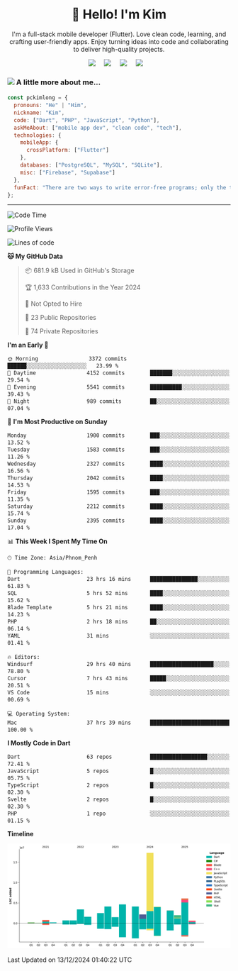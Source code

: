 <h1 align="center">👋 Hello! I'm Kim</h1>

<p align="center">
   I'm a full-stack mobile developer (Flutter). Love clean code, learning, and crafting user-friendly apps. Enjoy turning ideas into code and collaborating to deliver high-quality projects.
</p>

<p align="center">
  <a href="mailto:pochkimlong88@gmail.com"><img src="https://img.shields.io/badge/gmail-%23D14836.svg?&style=for-the-badge&logo=gmail&logoColor=white" /></a>&nbsp;&nbsp;&nbsp;&nbsp;
  <a href="https://t.me/pochkimlong/"><img src="https://img.shields.io/badge/telegram-%230077B5.svg?&style=for-the-badge&logo=telegram&logoColor=white" /></a>&nbsp;&nbsp;&nbsp;&nbsp;
  <a href="https://www.youtube.com/@PochKimlong/"><img src="https://img.shields.io/badge/youtube-%23dc2743.svg?&style=for-the-badge&logo=youtube&logoColor=white" /></a>&nbsp;&nbsp;&nbsp;&nbsp;
  <a href="https://www.tiktok.com/@pckimlong/"><img src="https://img.shields.io/badge/tiktok-%23000000.svg?&style=for-the-badge&logo=tiktok&logoColor=white" /></a>&nbsp;&nbsp;&nbsp;&nbsp;
</p>

### <img src="https://media.giphy.com/media/VgCDAzcKvsR6OM0uWg/giphy.gif" width="50"> A little more about me...  

```javascript
const pckimlong = {
  pronouns: "He" | "Him",
  nickname: "Kim",
  code: ["Dart", "PHP", "JavaScript", "Python"],
  askMeAbout: ["mobile app dev", "clean code", "tech"],
  technologies: {
    mobileApp: {
      crossPlatform: ["Flutter"]
    },
    databases: ["PostgreSQL", "MySQL", "SQLite"],
    misc: ["Firebase", "Supabase"]
  },
  funFact: "There are two ways to write error-free programs; only the third one works."
};
```
---

<!--START_SECTION:waka-->
![Code Time](http://img.shields.io/badge/Code%20Time-763%20hrs%2038%20mins-blue)

![Profile Views](http://img.shields.io/badge/Profile%20Views-0-blue)

![Lines of code](https://img.shields.io/badge/From%20Hello%20World%20I%27ve%20Written-26.2%20million%20lines%20of%20code-blue)

**🐱 My GitHub Data** 

> 📦 681.9 kB Used in GitHub's Storage 
 > 
> 🏆 1,633 Contributions in the Year 2024
 > 
> 🚫 Not Opted to Hire
 > 
> 📜 23 Public Repositories 
 > 
> 🔑 74 Private Repositories 
 > 
**I'm an Early 🐤** 

```text
🌞 Morning                3372 commits        ██████░░░░░░░░░░░░░░░░░░░   23.99 % 
🌆 Daytime                4152 commits        ███████░░░░░░░░░░░░░░░░░░   29.54 % 
🌃 Evening                5541 commits        ██████████░░░░░░░░░░░░░░░   39.43 % 
🌙 Night                  989 commits         ██░░░░░░░░░░░░░░░░░░░░░░░   07.04 % 
```
📅 **I'm Most Productive on Sunday** 

```text
Monday                   1900 commits        ███░░░░░░░░░░░░░░░░░░░░░░   13.52 % 
Tuesday                  1583 commits        ███░░░░░░░░░░░░░░░░░░░░░░   11.26 % 
Wednesday                2327 commits        ████░░░░░░░░░░░░░░░░░░░░░   16.56 % 
Thursday                 2042 commits        ████░░░░░░░░░░░░░░░░░░░░░   14.53 % 
Friday                   1595 commits        ███░░░░░░░░░░░░░░░░░░░░░░   11.35 % 
Saturday                 2212 commits        ████░░░░░░░░░░░░░░░░░░░░░   15.74 % 
Sunday                   2395 commits        ████░░░░░░░░░░░░░░░░░░░░░   17.04 % 
```


📊 **This Week I Spent My Time On** 

```text
🕑︎ Time Zone: Asia/Phnom_Penh

💬 Programming Languages: 
Dart                     23 hrs 16 mins      ███████████████░░░░░░░░░░   61.83 % 
SQL                      5 hrs 52 mins       ████░░░░░░░░░░░░░░░░░░░░░   15.62 % 
Blade Template           5 hrs 21 mins       ████░░░░░░░░░░░░░░░░░░░░░   14.23 % 
PHP                      2 hrs 18 mins       ██░░░░░░░░░░░░░░░░░░░░░░░   06.14 % 
YAML                     31 mins             ░░░░░░░░░░░░░░░░░░░░░░░░░   01.41 % 

🔥 Editors: 
Windsurf                 29 hrs 40 mins      ████████████████████░░░░░   78.80 % 
Cursor                   7 hrs 43 mins       █████░░░░░░░░░░░░░░░░░░░░   20.51 % 
VS Code                  15 mins             ░░░░░░░░░░░░░░░░░░░░░░░░░   00.69 % 

💻 Operating System: 
Mac                      37 hrs 39 mins      █████████████████████████   100.00 % 
```

**I Mostly Code in Dart** 

```text
Dart                     63 repos            ██████████████████░░░░░░░   72.41 % 
JavaScript               5 repos             █░░░░░░░░░░░░░░░░░░░░░░░░   05.75 % 
TypeScript               2 repos             █░░░░░░░░░░░░░░░░░░░░░░░░   02.30 % 
Svelte                   2 repos             █░░░░░░░░░░░░░░░░░░░░░░░░   02.30 % 
PHP                      1 repo              ░░░░░░░░░░░░░░░░░░░░░░░░░   01.15 % 
```



**Timeline**

![Lines of Code chart](https://raw.githubusercontent.com/pckimlong/pckimlong/main/assets/bar_graph.png)


 Last Updated on 13/12/2024 01:40:22 UTC
<!--END_SECTION:waka-->

<!---
PochKimlong/PochKimlong is a ✨ special ✨ repository because its `README.md` (this file) appears on your GitHub profile.
You can click the Preview link to take a look at your changes.
--->
